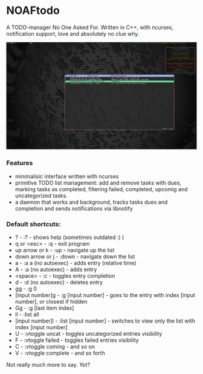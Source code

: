# NOAFtodo
A TODO-manager No One Asked For. Written in C++, with ncurses, notification support, love and absolutely no clue why.

![A screenshot](screenshot.png)

### Features
* minimalisic interface written with ncurses
* primitive TODO list management: add and remove tasks with dues, marking tasks as completed, filtering failed, completed, upcomig and uncategorized tasks.
* a daemon that works and background, tracks tasks dues and completion and sends notifications via libnotify

### Default shortcuts:
* ? - :? - shows help (sometimes outdated :) )
* q or \<esc\> - :q - exit program
* up arrow or k - :up - navigate up the list
* down arrow or j - :down - navigate down the list
* a - :a a (no autoexec) - adds entry (relative time)
* A - :a (no autoexec) - adds entry
* \<space\> - :c - toggles entry completion
* d - :d (no autoexec) - deletes entry
* gg - :g 0
* [input number]g - :g [input number] - goes to the entry with index [input number], or closest if hidden
* Gg - :g [last item index]
* ll - :list all
* [input number]l - :list [input number] - switches to view only the list with index [input number]
* U - :vtoggle uncat - toggles uncategorized entries visibility
* F - :vtoggle failed - toggles failed entries visibility
* C - :vtoggle coming - and so on
* V - :vtoggle complete - and so forth

Not really much more to say. _Yet?_

